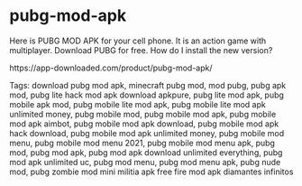 # pubg-mod-apk
Here is PUBG MOD APK for your cell phone. It is an action game with multiplayer. Download PUBG for free. How do I install the new version?
<p> https://app-downloaded.com/product/pubg-mod-apk/ <p>
  Tags: download pubg mod apk, minecraft pubg mod, mod pubg, pubg apk mod, pubg lite hack mod apk download apkpure, pubg lite mod apk, pubg mobile apk mod, pubg mobile lite mod apk, pubg mobile lite mod apk unlimited money, pubg mobile mod, pubg mobile mod apk, pubg mobile mod apk aimbot, pubg mobile mod apk download, pubg mobile mod apk hack download, pubg mobile mod apk unlimited money, pubg mobile mod menu, pubg mobile mod menu 2021, pubg mobile mod menu apk, pubg mod, pubg mod apk, pubg mod apk download unlimited everything, pubg mod apk unlimited uc, pubg mod menu, pubg mod menu apk, pubg nude mod, pubg zombie mod
mini militia apk free fire mod apk diamantes infinitos
